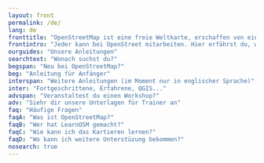 ```yaml
---
layout: front
permalink: /de/
lang: de
fronttitle: "OpenStreetMap ist eine freie Weltkarte, erschaffen von einer ständig wachsenden Community von Kartographen und Hobbykartographen."
frontintro: "Jeder kann bei OpenStreet mitarbeiten. Hier erfährst du, wie LearnOSM dir einen einfachen Einstieg in OpenStreetMap bietet: Schritt-für-Schritt-Anleitungen zeigen dir, wie du bei OpenStreetMap mitarbeitest sowie OpenStreetMap und seine Daten nutzt. Wenn du Lust hast, einen OpenStreetMap Workshop zu veranstalten, wirf einen Blick auf die LearnOSM Trainer Unterlagen."
ourguides: "Unsere Anleitungen"
searchtext: "Wonach suchst du?"
begspan: "Neu bei OpenStreetMap?"
beg: "Anleitung für Anfänger"
interspan: "Weitere Anleitungen (im Moment nur in englischer Sprache)"
inter: "Fortgeschrittene, Erfahrene, QGIS..."
advspan: "Veranstaltest du einen Workshop?"
adv: "Siehr dir unsere Unterlagen für Trainer an"
faq: "Häufige Fragen"
faqA: "Was ist OpenStreetMap?"
faqB: "Wer hat LearnOSM gemacht?"
faqC: "Wie kann ich das Kartieren lernen?"
faqD: "Wo kann ich weitere Unterstüzung bekommen?"
nosearch: true
---
```


